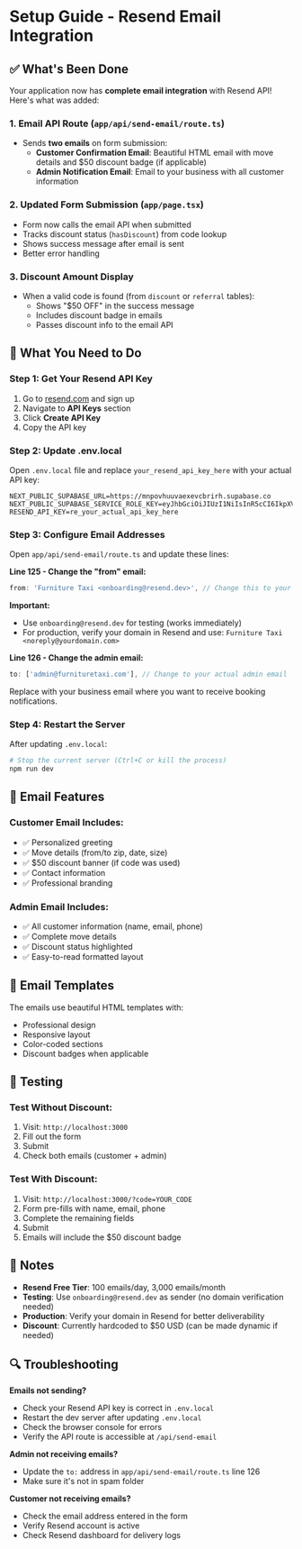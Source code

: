 # Setup Guide - Resend Email Integration

## ✅ What's Been Done

Your application now has **complete email integration** with Resend API! Here's what was added:

### 1. Email API Route (`app/api/send-email/route.ts`)
- Sends **two emails** on form submission:
  - **Customer Confirmation Email**: Beautiful HTML email with move details and $50 discount badge (if applicable)
  - **Admin Notification Email**: Email to your business with all customer information

### 2. Updated Form Submission (`app/page.tsx`)
- Form now calls the email API when submitted
- Tracks discount status (`hasDiscount`) from code lookup
- Shows success message after email is sent
- Better error handling

### 3. Discount Amount Display
- When a valid code is found (from `discount` or `referral` tables):
  - Shows "$50 OFF" in the success message
  - Includes discount badge in emails
  - Passes discount info to the email API

## 🔧 What You Need to Do

### Step 1: Get Your Resend API Key

1. Go to [resend.com](https://resend.com) and sign up
2. Navigate to **API Keys** section
3. Click **Create API Key**
4. Copy the API key

### Step 2: Update .env.local

Open `.env.local` file and replace `your_resend_api_key_here` with your actual API key:

```env
NEXT_PUBLIC_SUPABASE_URL=https://mnpovhuuvaexevcbrirh.supabase.co
NEXT_PUBLIC_SUPABASE_SERVICE_ROLE_KEY=eyJhbGciOiJIUzI1NiIsInR5cCI6IkpXVCJ9.eyJpc3MiOiJzdXBhYmFzZSIsInJlZiI6Im1ucG92aHV1dmFleGV2Y2JyaXJoIiwicm9sZSI6InNlcnZpY2Vfcm9sZSIsImlhdCI6MTc2MDEzMTMyNiwiZXhwIjoyMDc1NzA3MzI2fQ.l2o12pOpW1Fgz2cRmcVT9ZqKIOe5b_tGII6rvaRxzvc
RESEND_API_KEY=re_your_actual_api_key_here
```

### Step 3: Configure Email Addresses

Open `app/api/send-email/route.ts` and update these lines:

**Line 125 - Change the "from" email:**
```typescript
from: 'Furniture Taxi <onboarding@resend.dev>', // Change this to your verified domain
```

**Important:** 
- Use `onboarding@resend.dev` for testing (works immediately)
- For production, verify your domain in Resend and use: `Furniture Taxi <noreply@yourdomain.com>`

**Line 126 - Change the admin email:**
```typescript
to: ['admin@furnituretaxi.com'], // Change to your actual admin email
```

Replace with your business email where you want to receive booking notifications.

### Step 4: Restart the Server

After updating `.env.local`:

```bash
# Stop the current server (Ctrl+C or kill the process)
npm run dev
```

## 📧 Email Features

### Customer Email Includes:
- ✅ Personalized greeting
- ✅ Move details (from/to zip, date, size)
- ✅ $50 discount banner (if code was used)
- ✅ Contact information
- ✅ Professional branding

### Admin Email Includes:
- ✅ All customer information (name, email, phone)
- ✅ Complete move details
- ✅ Discount status highlighted
- ✅ Easy-to-read formatted layout

## 🎨 Email Templates

The emails use beautiful HTML templates with:
- Professional design
- Responsive layout
- Color-coded sections
- Discount badges when applicable

## 🧪 Testing

### Test Without Discount:
1. Visit: `http://localhost:3000`
2. Fill out the form
3. Submit
4. Check both emails (customer + admin)

### Test With Discount:
1. Visit: `http://localhost:3000/?code=YOUR_CODE`
2. Form pre-fills with name, email, phone
3. Complete the remaining fields
4. Submit
5. Emails will include the $50 discount badge

## 📝 Notes

- **Resend Free Tier**: 100 emails/day, 3,000 emails/month
- **Testing**: Use `onboarding@resend.dev` as sender (no domain verification needed)
- **Production**: Verify your domain in Resend for better deliverability
- **Discount**: Currently hardcoded to $50 USD (can be made dynamic if needed)

## 🔍 Troubleshooting

**Emails not sending?**
- Check your Resend API key is correct in `.env.local`
- Restart the dev server after updating `.env.local`
- Check the browser console for errors
- Verify the API route is accessible at `/api/send-email`

**Admin not receiving emails?**
- Update the `to:` address in `app/api/send-email/route.ts` line 126
- Make sure it's not in spam folder

**Customer not receiving emails?**
- Check the email address entered in the form
- Verify Resend account is active
- Check Resend dashboard for delivery logs




